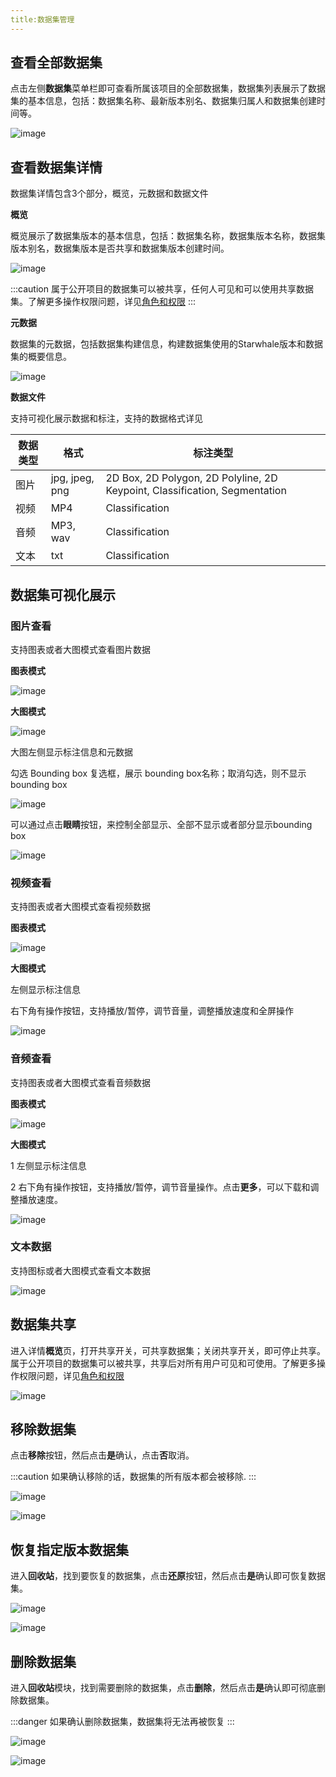```yaml
---
title:数据集管理
---
```


## 查看全部数据集

点击左侧**数据集**菜单栏即可查看所属该项目的全部数据集，数据集列表展示了数据集的基本信息，包括：数据集名称、最新版本别名、数据集归属人和数据集创建时间等。

![image](https://starwhale-examples.oss-cn-beijing.aliyuncs.com/docs/User%20guide/Dataset/manage/list.png)

## 查看数据集详情

数据集详情包含3个部分，概览，元数据和数据文件

**概览**

概览展示了数据集版本的基本信息，包括：数据集名称，数据集版本名称，数据集版本别名，数据集版本是否共享和数据集版本创建时间。

![image](https://starwhale-examples.oss-cn-beijing.aliyuncs.com/docs/User%20guide/Dataset/manage/detail.png)

:::caution
属于公开项目的数据集可以被共享，任何人可见和可以使用共享数据集。了解更多操作权限问题，详见[角色和权限](https://doc.starwhale.ai/docs/concepts/roles-permissions) 
:::

**元数据**

数据集的元数据，包括数据集构建信息，构建数据集使用的Starwhale版本和数据集的概要信息。

![image](https://starwhale-examples.oss-cn-beijing.aliyuncs.com/docs/User%20guide/Dataset/manage/meta.png)

**数据文件**

支持可视化展示数据和标注，支持的数据格式详见

| 数据类型 | 格式 | 标注类型 |
|---|---|---|
| 图片 |jpg, jpeg, png | 2D Box, 2D Polygon, 2D Polyline, 2D Keypoint, Classification, Segmentation |
| 视频 | MP4 | Classification |
| 音频 | MP3, wav | Classification |
| 文本 | txt | Classification |

## 数据集可视化展示

### 图片查看

支持图表或者大图模式查看图片数据

**图表模式**

![image](https://starwhale-examples.oss-cn-beijing.aliyuncs.com/docs/User%20guide/Dataset/manage/inmage%20viewer.png)

**大图模式**

  ![image](https://starwhale-examples.oss-cn-beijing.aliyuncs.com/docs/User%20guide/Dataset/manage/image%20viewer%20full.png)
  
大图左侧显示标注信息和元数据

勾选 Bounding box 复选框，展示 bounding box名称；取消勾选，则不显示bounding box

![image](https://starwhale-examples.oss-cn-beijing.aliyuncs.com/docs/User%20guide/Dataset/manage/annotation.png)

可以通过点击**眼睛**按钮，来控制全部显示、全部不显示或者部分显示bounding box

![image](https://starwhale-examples.oss-cn-beijing.aliyuncs.com/docs/User%20guide/Dataset/manage/not%20display.png)

### 视频查看

支持图表或者大图模式查看视频数据

**图表模式**

![image](https://starwhale-examples.oss-cn-beijing.aliyuncs.com/docs/User%20guide/Dataset/manage/video.jpg)

**大图模式**

左侧显示标注信息

右下角有操作按钮，支持播放/暂停，调节音量，调整播放速度和全屏操作

![image](https://starwhale-examples.oss-cn-beijing.aliyuncs.com/docs/User%20guide/Dataset/manage/videofull.jpg)

### 音频查看

支持图表或者大图模式查看音频数据

**图表模式**

![image](https://starwhale-examples.oss-cn-beijing.aliyuncs.com/docs/User%20guide/Dataset/manage/audio.png)

**大图模式**

1 左侧显示标注信息

2 右下角有操作按钮，支持播放/暂停，调节音量操作。点击**更多**，可以下载和调整播放速度。

![image](https://starwhale-examples.oss-cn-beijing.aliyuncs.com/docs/User%20guide/Dataset/manage/audio%20full.png)

### 文本数据

支持图标或者大图模式查看文本数据

![image](https://starwhale-examples.oss-cn-beijing.aliyuncs.com/docs/User%20guide/Dataset/manage/text.png)

## 数据集共享

进入详情**概览**页，打开共享开关，可共享数据集；关闭共享开关，即可停止共享。属于公开项目的数据集可以被共享，共享后对所有用户可见和可使用。了解更多操作权限问题，详见[角色和权限](https://doc.starwhale.ai/docs/concepts/roles-permissions) 

![image](https://starwhale-examples.oss-cn-beijing.aliyuncs.com/docs/User%20guide/Dataset/manage/share.png)

## 移除数据集

点击**移除**按钮，然后点击**是**确认，点击**否**取消。

:::caution
如果确认移除的话，数据集的所有版本都会被移除.
:::

![image](https://starwhale-examples.oss-cn-beijing.aliyuncs.com/docs/User%20guide/Dataset/manage/remove.png)

![image](https://starwhale-examples.oss-cn-beijing.aliyuncs.com/docs/User%20guide/Dataset/manage/confirm.png)

## 恢复指定版本数据集

进入**回收站**，找到要恢复的数据集，点击**还原**按钮，然后点击**是**确认即可恢复数据集。

![image](https://starwhale-examples.oss-cn-beijing.aliyuncs.com/docs/User%20guide/Dataset/manage/restore.png)

![image](https://starwhale-examples.oss-cn-beijing.aliyuncs.com/docs/User%20guide/Dataset/manage/restore%20confirm.png)

## 删除数据集

进入**回收站**模块，找到需要删除的数据集，点击**删除**，然后点击**是**确认即可彻底删除数据集。

:::danger
如果确认删除数据集，数据集将无法再被恢复
:::

![image](https://starwhale-examples.oss-cn-beijing.aliyuncs.com/docs/User%20guide/Dataset/manage/delete.jpg)

![image](https://starwhale-examples.oss-cn-beijing.aliyuncs.com/docs/User%20guide/Dataset/manage/delete%20confirm.jpg)
